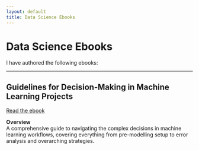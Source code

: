 ```yaml
---
layout: default
title: Data Science Ebooks
---
```

# Data Science Ebooks

I have authored the following ebooks:

---

## **Guidelines for Decision-Making in Machine Learning Projects**  
[Read the ebook](https://drive.google.com/file/d/1ezX-GPt9SuKM9eFd_8uRn3ZZ4YlGDszC/view?usp=sharing)

**Overview**  
A comprehensive guide to navigating the complex decisions in machine learning workflows, 
covering everything from pre-modelling setup to error analysis and overarching strategies.
